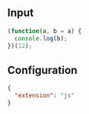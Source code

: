 
## Input
```javascript input
(function(a, b = a) {
  console.log(b);
})(12);
```

## Configuration
```json configuration
{
  "extension": "js"
}
```
